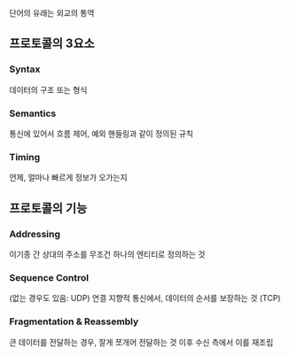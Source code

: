 단어의 유래는 외교의 통역

## 프로토콜의 3요소

### Syntax
데이터의 구조 또는 형식
### Semantics
통신에 있어서 흐름 제어, 예외 핸들링과 같이 정의된 규칙
### Timing
언제, 얼마나 빠르게 정보가 오가는지

## 프로토콜의 기능
### Addressing
이기종 간 상대의 주소를 무조건 하나의 엔티티로 정의하는 것
### Sequence Control
(없는 경우도 있음: UDP)
연결 지향적 통신에서, 데이터의 순서를 보장하는 것 (TCP)
### Fragmentation & Reassembly
큰 데이터를 전달하는 경우, 잘게 쪼개어 전달하는 것
이후 수신 측에서 이를 재조립